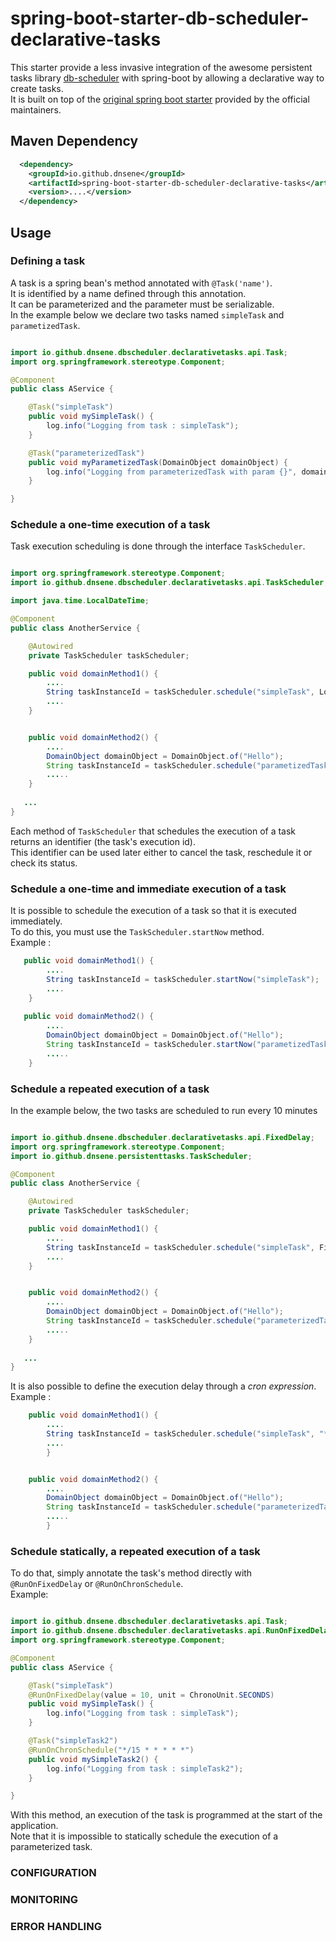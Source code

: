 # spring-boot-starter-db-scheduler-declarative-tasks


This starter provide a less invasive integration of the awesome persistent tasks library  [db-scheduler](https://github.com/kagkarlsson/db-scheduler) 
with spring-boot by allowing a declarative way to create tasks.  
It is built on top of the [original spring boot starter](https://github.com/kagkarlsson/db-scheduler#spring-boot-usage)  provided by the official maintainers.

## Maven Dependency

````xml
  <dependency>
    <groupId>io.github.dnsene</groupId>
    <artifactId>spring-boot-starter-db-scheduler-declarative-tasks</artifactId>
	<version>....</version>
  </dependency>
````

## Usage

### Defining a task
A task is a spring bean's method annotated with `@Task('name')`.  
It is identified by a name defined through this annotation.  
It can be parameterized and the parameter must be serializable.  
In the example below we declare two tasks named `simpleTask` and `parametizedTask`.

````java

import io.github.dnsene.dbscheduler.declarativetasks.api.Task;
import org.springframework.stereotype.Component;

@Component
public class AService {

    @Task("simpleTask")
    public void mySimpleTask() {
        log.info("Logging from task : simpleTask");
    }

    @Task("parameterizedTask")
    public void myParametizedTask(DomainObject domainObject) {
        log.info("Logging from parameterizedTask with param {}", domainObject.toString());
    }

}
````


### Schedule a one-time execution of a task
Task execution scheduling is done through the interface `TaskScheduler`.

```java

import org.springframework.stereotype.Component;
import io.github.dnsene.dbscheduler.declarativetasks.api.TaskScheduler;

import java.time.LocalDateTime;

@Component
public class AnotherService {

    @Autowired
    private TaskScheduler taskScheduler;

    public void domainMethod1() {
        ....
        String taskInstanceId = taskScheduler.schedule("simpleTask", LocalDateTime.parse("2023-03-01T20:00:00.00"));
        ....
    }


    public void domainMethod2() {
        ....
        DomainObject domainObject = DomainObject.of("Hello");
        String taskInstanceId = taskScheduler.schedule("parametizedTask", LocalDateTime.parse("2023-03-01T20:00:00.00"), domainObject);
        .....
    }
    
   ...
}
```

Each method of `TaskScheduler` that schedules the execution of a task returns an identifier (the task's execution id).  
This identifier can be used later either to cancel the task, reschedule it or check its status.


### Schedule a one-time and immediate execution of a task
It is possible to schedule the execution of a task so that it is executed immediately.  
To do this, you must use the `TaskScheduler.startNow` method.  
Example : 
````java
   public void domainMethod1() {
        ....
        String taskInstanceId = taskScheduler.startNow("simpleTask");
        ....
    }
    
   public void domainMethod2() {
        ....
        DomainObject domainObject = DomainObject.of("Hello");
        String taskInstanceId = taskScheduler.startNow("parametizedTask", domainObject);
        .....
    }
````

### Schedule a repeated execution of a task
In the example below, the two tasks are scheduled to run every 10 minutes

```java

import io.github.dnsene.dbscheduler.declarativetasks.api.FixedDelay;
import org.springframework.stereotype.Component;
import io.github.dnsene.persistenttasks.TaskScheduler;

@Component
public class AnotherService {

    @Autowired
    private TaskScheduler taskScheduler;

    public void domainMethod1() {
        ....
        String taskInstanceId = taskScheduler.schedule("simpleTask", FixedDelay.ofMinutes(10));
        ....
    }


    public void domainMethod2() {
        ....
        DomainObject domainObject = DomainObject.of("Hello");
        String taskInstanceId = taskScheduler.schedule("parameterizedTask", FixedDelay.ofMinutes(10), domainObject);
        .....
    }
    
   ...
}
```

It is also possible to define the execution delay through a *cron expression*.   
Example :
````java
    public void domainMethod1() {
        ....
        String taskInstanceId = taskScheduler.schedule("simpleTask", "*/15 * * * * *");
        ....
        }


    public void domainMethod2() {
        ....
        DomainObject domainObject = DomainObject.of("Hello");
        String taskInstanceId = taskScheduler.schedule("parameterizedTask",  "*/15 * * * * *", domainObject);
        .....
        }
````

### Schedule statically, a repeated execution of a task
To do that, simply annotate the task's method directly with `@RunOnFixedDelay` or `@RunOnChronSchedule`.  
Example:

````java

import io.github.dnsene.dbscheduler.declarativetasks.api.Task;
import io.github.dnsene.dbscheduler.declarativetasks.api.RunOnFixedDelay;
import org.springframework.stereotype.Component;

@Component
public class AService {

    @Task("simpleTask")
    @RunOnFixedDelay(value = 10, unit = ChronoUnit.SECONDS)
    public void mySimpleTask() {
        log.info("Logging from task : simpleTask");
    }

    @Task("simpleTask2")
    @RunOnChronSchedule("*/15 * * * * *")
    public void mySimpleTask2() {
        log.info("Logging from task : simpleTask2");
    }

}
````
With this method, an execution of the task is programmed at the start of the application.  
Note that it is impossible to statically schedule the execution of a parameterized task.

### CONFIGURATION

### MONITORING

### ERROR HANDLING
